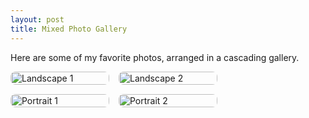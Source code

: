 ```yaml
---
layout: post
title: Mixed Photo Gallery
---
```


Here are some of my favorite photos, arranged in a cascading gallery.

<style>
.gallery {
  column-count: 3;
  column-gap: 15px;
}

.gallery img {
  width: 100%;
  margin-bottom: 15px;
  border-radius: 8px;
  display: block;
}
@media (max-width: 768px) {
  .gallery {
    column-count: 2;
  }
}
@media (max-width: 480px) {
  .gallery {
    column-count: 1;
  }
}
</style>

<div class="gallery">
  <img src="https://www.dropbox.com/scl/fi/vzszys8nqd3y5gbwlny2l/PXL_20250418_084502560.MP.jpg?rlkey=3funrs37rr031tj72yigoa0md&dl=1" alt="Landscape 1" />
  <img src="https://www.dropbox.com/scl/fi/rxl85cjd9hdu6qwhv1okl/PXL_20241001_030319474.jpg?rlkey=gxkqv1yhs7ebtnte6is0u0ncg&st=gq573pjk&dl=1" alt="Portrait 1" />
  <img src="https://www.dropbox.com/scl/fi/cy2ba466ulj8e8ix29h61/PXL_20241001_003850766.jpg?rlkey=y4nm0njg7ko3jc5ke0fqoq0f8&st=x3s4rc9j&dl=1" alt="Landscape 2" />
  <img src="https://www.dropbox.com/scl/fi/qjemqpg29kzxzi5gx745o/PXL_20250404_102856685.MP.jpg?rlkey=uetohanm3hdmt5eibhbdrxp8a&st=s86s13uv&dl=1" alt="Portrait 2" />
</div>
